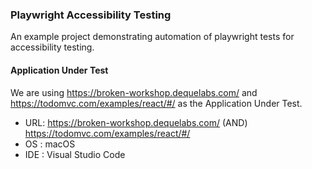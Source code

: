 ### Playwright Accessibility Testing

An example project demonstrating automation of playwright tests for accessibility testing.

#### Application Under Test

We are using https://broken-workshop.dequelabs.com/ and https://todomvc.com/examples/react/#/ as the Application Under Test. 

- URL: https://broken-workshop.dequelabs.com/ (AND) https://todomvc.com/examples/react/#/
- OS : macOS 
- IDE : Visual Studio Code